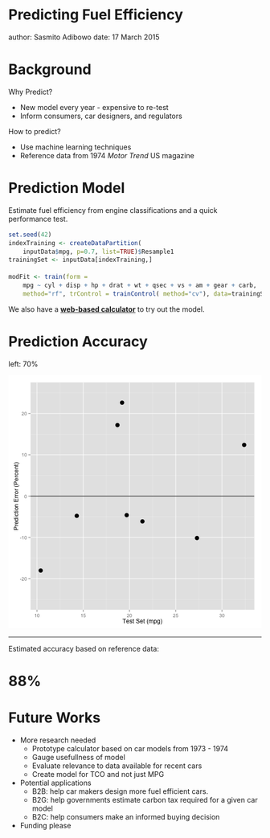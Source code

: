 
Predicting Fuel Efficiency
========================================================
author: Sasmito Adibowo
date: 17 March 2015



Background
========================================================
Why Predict?

 - New model every year - expensive to re-test
 - Inform consumers, car designers, and regulators

How to predict?
 - Use machine learning techniques
 - Reference data from 1974 _Motor Trend_ US magazine
 


Prediction Model
========================================================

Estimate fuel efficiency from engine classifications and a quick performance test.


```r
set.seed(42)
indexTraining <- createDataPartition(
    inputData$mpg, p=0.7, list=TRUE)$Resample1
trainingSet <- inputData[indexTraining,] 

modFit <- train(form =
    mpg ~ cyl + disp + hp + drat + wt + qsec + vs + am + gear + carb,
    method="rf", trControl = trainControl( method="cv"), data=trainingSet)
```

We also have a **[web-based calculator](http://example.com)** to try out the model.


Prediction Accuracy
========================================================
left: 70%

![plot of chunk unnamed-chunk-4](Presentation-figure/unnamed-chunk-4-1.png) 

***


Estimated accuracy based on reference data:

# 88%


Future Works
========================================================

 - More research needed
    - Prototype calculator based on car models from 1973 - 1974
    - Gauge usefullness of model
    - Evaluate relevance to data available for recent cars
    - Create model for TCO and not just MPG
 - Potential applications
    - B2B: help car makers design more fuel efficient cars.
    - B2G: help governments estimate carbon tax required for a given car model
    - B2C: help consumers make an informed buying decision
 - Funding please
 
